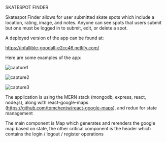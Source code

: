 SKATESPOT FINDER

Skatespot Finder allows for user submitted skate spots which include a location, rating, image, and notes.
Anyone can see spots that users submit but one must be logged in to submit, edit, or delete a spot.

A deployed version of the app can be found at:

https://infallible-goodall-e2cc46.netlify.com/

Here are some examples of the app:

![capture1](https://user-images.githubusercontent.com/16858183/39651054-560ddec6-4f9f-11e8-92bf-7fb8f168e641.PNG)

![capture2](https://user-images.githubusercontent.com/16858183/39651062-5abc8b8e-4f9f-11e8-8771-f38537327c66.PNG)

![capture3](https://user-images.githubusercontent.com/16858183/39651066-5e15068a-4f9f-11e8-9e49-18ac3ed2bb14.PNG)

The application is using the MERN stack (mongodb, express, react, node.js),
along with react-google-maps (https://github.com/tomchentw/react-google-maps),
and redux for state management

The main component is Map which generates and rerenders the google map based on state,
the other critical component is the header which contains the login / logout / register operations
